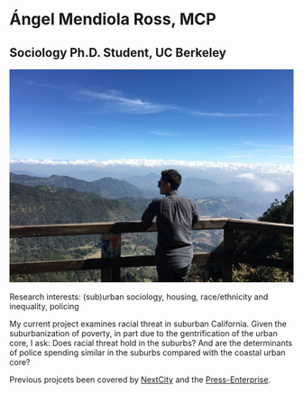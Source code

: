 # Ángel Mendiola Ross, MCP
## Sociology Ph.D. Student, UC Berkeley

![](IMG_4900.JPG)

Research interests: (sub)urban sociology, housing, race/ethnicity and inequality, policing

My current project examines racial threat in suburban California. Given the suburbanization of poverty, in part due to the gentrification of the urban core, I ask: Does racial threat hold in the suburbs? And are the determinants of police spending similar in the suburbs compared with the coastal urban core?

Previous projcets been covered by [NextCity](https://nextcity.org/daily/entry/affordable-housing-renter-protests-renter-week-of-action-2017) and the [Press-Enterprise](https://www.pe.com/2020/08/01/inland-cities-spent-1-billion-on-police-ignored-poverty-study-says/).


